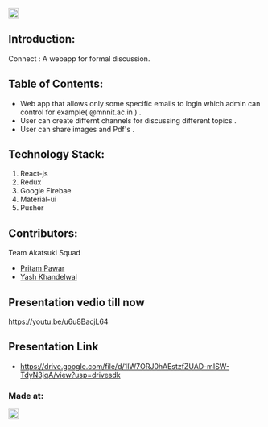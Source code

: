 <p align="center">
</p>

<a href="https://hack36.com"> <img src="http://bit.ly/BuiltAtHack36" height=20px> </a>


## Introduction:
  Connect :   A webapp for formal discussion.
  
## Table of Contents:
* Web app that allows only some specific emails to login which admin can control for example( @mnnit.ac.in ) .
* User can create differnt channels for discussing different topics .
* User can share images and Pdf's .

## Technology Stack:
  1) React-js
  2) Redux
  3) Google Firebae
  4) Material-ui
  5) Pusher
  

## Contributors:

Team Akatsuki Squad

* [Pritam Pawar](https://github.com/pritamp17)
* [Yash Khandelwal](https://github.com/yash24septem)
## Presentation vedio till now
https://youtu.be/u6u8BacjL64
## Presentation Link
* https://drive.google.com/file/d/1IW7ORJ0hAEstzfZUAD-mISW-TdyN3jqA/view?usp=drivesdk
### Made at:
<a href="https://hack36.com"> <img src="http://bit.ly/BuiltAtHack36" height=20px> </a>
